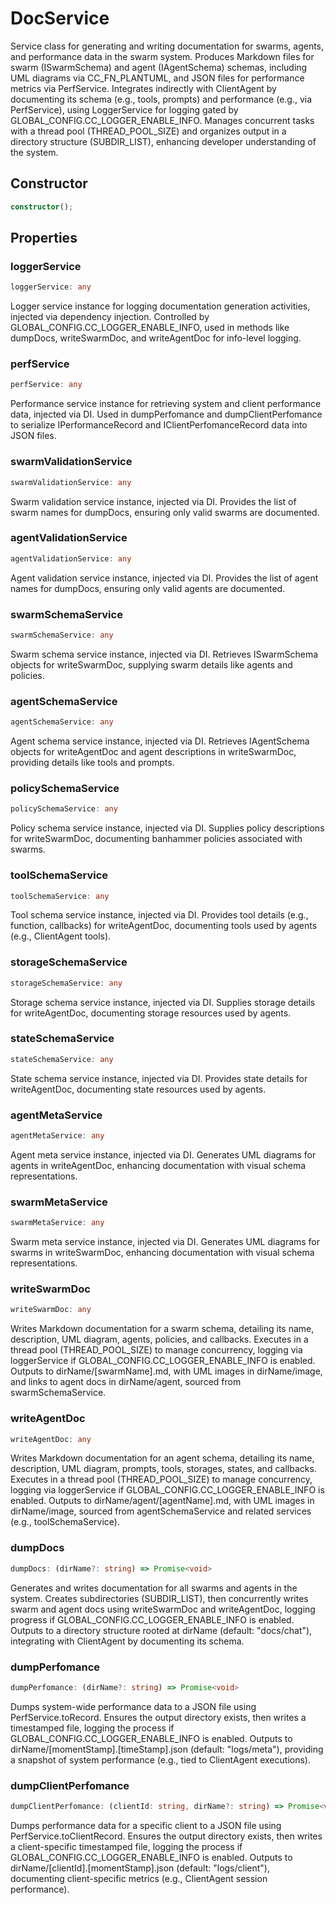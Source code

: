 # DocService

Service class for generating and writing documentation for swarms, agents, and performance data in the swarm system.
Produces Markdown files for swarm (ISwarmSchema) and agent (IAgentSchema) schemas, including UML diagrams via CC_FN_PLANTUML, and JSON files for performance metrics via PerfService.
Integrates indirectly with ClientAgent by documenting its schema (e.g., tools, prompts) and performance (e.g., via PerfService), using LoggerService for logging gated by GLOBAL_CONFIG.CC_LOGGER_ENABLE_INFO.
Manages concurrent tasks with a thread pool (THREAD_POOL_SIZE) and organizes output in a directory structure (SUBDIR_LIST), enhancing developer understanding of the system.

## Constructor

```ts
constructor();
```

## Properties

### loggerService

```ts
loggerService: any
```

Logger service instance for logging documentation generation activities, injected via dependency injection.
Controlled by GLOBAL_CONFIG.CC_LOGGER_ENABLE_INFO, used in methods like dumpDocs, writeSwarmDoc, and writeAgentDoc for info-level logging.

### perfService

```ts
perfService: any
```

Performance service instance for retrieving system and client performance data, injected via DI.
Used in dumpPerfomance and dumpClientPerfomance to serialize IPerformanceRecord and IClientPerfomanceRecord data into JSON files.

### swarmValidationService

```ts
swarmValidationService: any
```

Swarm validation service instance, injected via DI.
Provides the list of swarm names for dumpDocs, ensuring only valid swarms are documented.

### agentValidationService

```ts
agentValidationService: any
```

Agent validation service instance, injected via DI.
Provides the list of agent names for dumpDocs, ensuring only valid agents are documented.

### swarmSchemaService

```ts
swarmSchemaService: any
```

Swarm schema service instance, injected via DI.
Retrieves ISwarmSchema objects for writeSwarmDoc, supplying swarm details like agents and policies.

### agentSchemaService

```ts
agentSchemaService: any
```

Agent schema service instance, injected via DI.
Retrieves IAgentSchema objects for writeAgentDoc and agent descriptions in writeSwarmDoc, providing details like tools and prompts.

### policySchemaService

```ts
policySchemaService: any
```

Policy schema service instance, injected via DI.
Supplies policy descriptions for writeSwarmDoc, documenting banhammer policies associated with swarms.

### toolSchemaService

```ts
toolSchemaService: any
```

Tool schema service instance, injected via DI.
Provides tool details (e.g., function, callbacks) for writeAgentDoc, documenting tools used by agents (e.g., ClientAgent tools).

### storageSchemaService

```ts
storageSchemaService: any
```

Storage schema service instance, injected via DI.
Supplies storage details for writeAgentDoc, documenting storage resources used by agents.

### stateSchemaService

```ts
stateSchemaService: any
```

State schema service instance, injected via DI.
Provides state details for writeAgentDoc, documenting state resources used by agents.

### agentMetaService

```ts
agentMetaService: any
```

Agent meta service instance, injected via DI.
Generates UML diagrams for agents in writeAgentDoc, enhancing documentation with visual schema representations.

### swarmMetaService

```ts
swarmMetaService: any
```

Swarm meta service instance, injected via DI.
Generates UML diagrams for swarms in writeSwarmDoc, enhancing documentation with visual schema representations.

### writeSwarmDoc

```ts
writeSwarmDoc: any
```

Writes Markdown documentation for a swarm schema, detailing its name, description, UML diagram, agents, policies, and callbacks.
Executes in a thread pool (THREAD_POOL_SIZE) to manage concurrency, logging via loggerService if GLOBAL_CONFIG.CC_LOGGER_ENABLE_INFO is enabled.
Outputs to dirName/[swarmName].md, with UML images in dirName/image, and links to agent docs in dirName/agent, sourced from swarmSchemaService.

### writeAgentDoc

```ts
writeAgentDoc: any
```

Writes Markdown documentation for an agent schema, detailing its name, description, UML diagram, prompts, tools, storages, states, and callbacks.
Executes in a thread pool (THREAD_POOL_SIZE) to manage concurrency, logging via loggerService if GLOBAL_CONFIG.CC_LOGGER_ENABLE_INFO is enabled.
Outputs to dirName/agent/[agentName].md, with UML images in dirName/image, sourced from agentSchemaService and related services (e.g., toolSchemaService).

### dumpDocs

```ts
dumpDocs: (dirName?: string) => Promise<void>
```

Generates and writes documentation for all swarms and agents in the system.
Creates subdirectories (SUBDIR_LIST), then concurrently writes swarm and agent docs using writeSwarmDoc and writeAgentDoc, logging progress if GLOBAL_CONFIG.CC_LOGGER_ENABLE_INFO is enabled.
Outputs to a directory structure rooted at dirName (default: "docs/chat"), integrating with ClientAgent by documenting its schema.

### dumpPerfomance

```ts
dumpPerfomance: (dirName?: string) => Promise<void>
```

Dumps system-wide performance data to a JSON file using PerfService.toRecord.
Ensures the output directory exists, then writes a timestamped file, logging the process if GLOBAL_CONFIG.CC_LOGGER_ENABLE_INFO is enabled.
Outputs to dirName/[momentStamp].[timeStamp].json (default: "logs/meta"), providing a snapshot of system performance (e.g., tied to ClientAgent executions).

### dumpClientPerfomance

```ts
dumpClientPerfomance: (clientId: string, dirName?: string) => Promise<void>
```

Dumps performance data for a specific client to a JSON file using PerfService.toClientRecord.
Ensures the output directory exists, then writes a client-specific timestamped file, logging the process if GLOBAL_CONFIG.CC_LOGGER_ENABLE_INFO is enabled.
Outputs to dirName/[clientId].[momentStamp].json (default: "logs/client"), documenting client-specific metrics (e.g., ClientAgent session performance).
